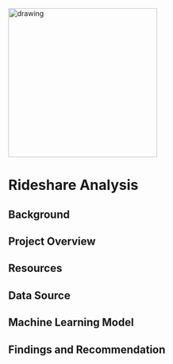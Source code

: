 <img src="pic.jpg" alt="drawing" width="300"/>

# Rideshare Analysis


## Background
## Project Overview
## Resources
## Data Source
## Machine Learning Model
## Findings and Recommendation
